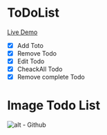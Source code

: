# ToDoList
[Live Demo](https://todolistjafari.netlify.app/)
- [x] Add Toto
- [x] Remove Todo
- [x] Edit Todo
- [x] CheackAll Todo
- [x] Remove complete Todo

# Image Todo List
![alt - Github](https://s2.uupload.ir/files/todo_list_-_personal_-_microsoft​_edge_12_15_2022_6_13_12_pm_zpew.png)


